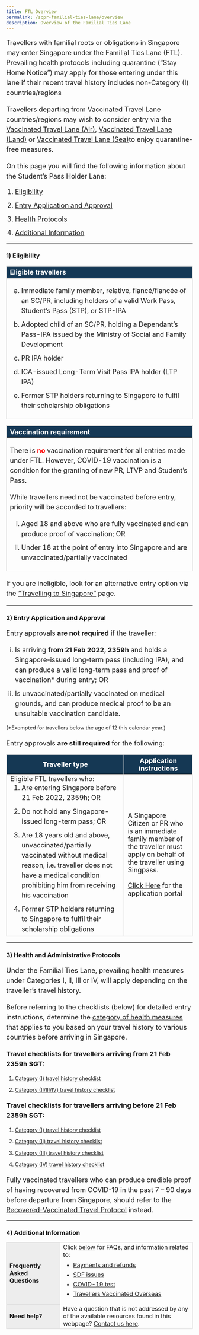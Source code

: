 ```yaml
---
title: FTL Overview
permalink: /scpr-familial-ties-lane/overview
description: Overview of the Familial Ties Lane
---
```

<p style="font-size:18px; margin-bottom:10px; line-height:1.5;">Travellers with familial roots or obligations in Singapore may enter Singapore under the Familial Ties Lane (FTL). Prevailing health protocols including quarantine (“Stay Home Notice”) may apply for those entering under this lane if their recent travel history includes non-Category (I) countries/regions</p>

<p style="font-size:18px; margin-bottom:10px; line-height:1.5;">Travellers departing from Vaccinated Travel Lane countries/regions may wish to consider entry via the <a href="/vtl/requirements-and-process" target="_blank">Vaccinated Travel Lane (Air)</a>, <a href="/vtl-land/overview" target="_blank">Vaccinated Travel Lane (Land)</a> or <a href="/vtl-sea/overview" target="_blank">Vaccinated Travel Lane (Sea)</a>to enjoy quarantine-free measures.</p>

<p style="font-size:18px; margin-bottom:10px; line-height:1.5;">On this page you will find the following information about the Student’s Pass Holder Lane:</p>

<ol style="margin-top:15px;">
	<li style="line-height:1.5; font-size:18px;"><a href="#Eligibility">Eligibility</a></li>
	<li style="line-height:1.5; margin-top:10px;  font-size:18px;"><a href="#entry">Entry Application and Approval</a></li>
	<li style="line-height:1.5;margin-top:10px; font-size:18px;"><a href="#protocols">Health Protocols</a></li>
	<li style="line-height:1.5;margin-top:10px;  font-size:18px;"><a href="#additional-info">Additional Information</a></li>
</ol>

---

<div id="Eligibility"></div>

### 1) Eligibility


<table>
<thead>
<tr>
<th style="font-size:18px; border-top:3px solid #D8D8D8; border-left:1px solid #D8D8D8; border-right:1px solid #D8D8D8; background-color:#153855; color:white;text-align:left;"><b>Eligible travellers</b></th>
</tr>
</thead>
<tbody>
	<tr>
		<td style="font-size:18px; border-bottom:1px solid #D8D8D8; border-left:1px solid #D8D8D8;border-right:1px solid #D8D8D8;">
	<p style="line-height:1.5; font-size:18px; "><ol style="margin-top:0px; margin-bottom:0px;">
	<li style="line-height:1.5;font-size:18px; list-style-type:lower-alpha;">Immediate family member, relative, fiancé/fiancée of an SC/PR, including holders of a valid Work Pass, Student’s Pass (STP), or STP-IPA</li>
	<li style="line-height:1.5;font-size:18px;margin-top:10px; list-style-type:lower-alpha;">Adopted child of an SC/PR, holding a Dependant’s Pass-IPA issued by the Ministry of Social and Family Development
	</li>
	<li style="line-height:1.5;font-size:18px;margin-top:10px; list-style-type:lower-alpha;">PR IPA holder	</li>
	<li style="line-height:1.5;font-size:18px;margin-top:10px; list-style-type:lower-alpha;">ICA-issued Long-Term Visit Pass IPA holder (LTP IPA)</li>
	<li style="line-height:1.5;font-size:18px;margin-top:10px; list-style-type:lower-alpha;">Former STP holders returning to Singapore to fulfil their scholarship obligations </li>
	</ol></p>
		</td>
	</tr>
	</tbody>
	</table>
<p></p>
<table>
<thead>
<tr>
<th style="font-size:18px; border-top:3px solid #D8D8D8; border-left:1px solid #D8D8D8; border-right:1px solid #D8D8D8; background-color:#153855; color:white;text-align:left;"><b>Vaccination requirement</b></th>
</tr>
</thead>
<tbody>
	<tr>
		<td style="font-size:18px; border-bottom:1px solid #D8D8D8; border-left:1px solid #D8D8D8;border-right:1px solid #D8D8D8;">
	<p style="line-height:1.5; margin-bottom:10px; font-size:18px; ">There is <b style="color:red;">no</b> vaccination requirement for all entries made under FTL. However, COVID-19 vaccination is a condition for the granting of new PR, LTVP and Student’s Pass.</p>
	<p style="line-height:1.5; font-size:18px; ">While travellers need not be vaccinated before entry, priority will be accorded to travellers:
	<ol style="margin-top:0px; margin-bottom:0px;">
		<li style="line-height:1.5;font-size:18px; list-style-type:lower-roman;">Aged 18 and above who are fully vaccinated and can produce proof of vaccination; OR</li>
		<li style="line-height:1.5;font-size:18px; margin-top:10px; list-style-type:lower-roman;">Under 18 at the point of entry into Singapore and are unvaccinated/partially vaccinated </li>
	</ol>
	</p>
		</td>
	</tr>
	</tbody>
	</table>

<p style="font-size:18px; margin-top:20px; line-height:1.5;">If you are ineligible, look for an alternative entry option via the <a href="/arriving/overview" target="_blank">“Travelling to Singapore”</a> page.</p>

---

<div id="entry"></div>

### 2) Entry Application and Approval

<p style="font-size:18px; line-height:1.5;">Entry approvals <b>are not required</b> if the traveller:<ol style="margin-top:0px; margin-bottom:0px;">
	<li style="line-height:1.5;font-size:18px; list-style-type:lower-roman;">Is arriving <b>from 21 Feb 2022, 2359h</b> and holds a Singapore-issued long-term pass (including IPA), and can produce a valid long-term pass and proof of vaccination* during entry; OR</li>
	<li style="line-height:1.5;font-size:18px;margin-top:10px;  list-style-type:lower-roman;">Is unvaccinated/partially vaccinated on medical grounds, and can produce medical proof to be an unsuitable vaccination candidate.</li>
	</ol>
	</p>
<p style="font-size:14px; margin-bottom:10px; line-height:1.5;">(*Exempted for travellers below the age of 12 this calendar year.)</p>

<p style="font-size:18px; margin-bottom:15px; line-height:1.5;">Entry approvals <b>are still required</b> for the following:</p>

<table>
  <thead>
    <tr>
     <th style="margin-top:0px; margin-bottom:0px; font-size:18px;border-left:2px solid #E0E0E0;border-right:2px solid #E0E0E0;border-top:2px solid #E0E0E0; background-color:#153854; color:white;"><b>Traveller type</b></th>
	    <th style="margin-top:0px; margin-bottom:0px; font-size:18px;border-right:2px solid #E0E0E0;border-top:2px solid #E0E0E0; background-color:#153854; color:white;"><b>Application instructions</b></th>
    </tr>
  </thead>
  <tbody>
    <tr>
      <td style="margin-top:0px; margin-bottom:0px; font-size:18px;border-bottom:2px solid #E0E0E0;border-left:2px solid #E0E0E0;border-right:2px solid #E0E0E0;">Eligible FTL travellers who:
	    <ol style="margin-top:0px; margin-bottom:0px;">
		    <li style="line-height:1.5;font-size:18px;">Are entering Singapore before 21 Feb 2022, 2359h; OR</li>
		      <li style="line-height:1.5;margin-top:10px;font-size:18px;">Do not hold any Singapore-issued long-term pass; OR</li>
		    <li style="line-height:1.5;margin-top:10px;font-size:18px;">Are 18 years old and above, unvaccinated/partially vaccinated without medical reason, i.e. traveller does not have a medical condition prohibiting him from receiving his vaccination</li>
				<li style="line-height:1.5;margin-top:10px;font-size:18px;">Former STP holders returning to Singapore to fulfil their scholarship obligations</li>
	      </ol>
	    </td>
      <td style="margin-top:0px; margin-bottom:0px; font-size:18px;border-right:2px solid #E0E0E0; border-bottom:2px solid #E0E0E0;border-left:2px solid #E0E0E0;">A Singapore Citizen or PR who is an immediate family member of the traveller must apply on behalf of the traveller using Singpass.<br><br><a href="https://go.gov.sg/scpr-ftl-application" target="_blank">Click Here</a> for the application portal
	    </td>
    </tr>
	</tbody>
	</table>


---


<div id="protocols"></div>

### 3) Health and Administrative Protocols

<p style="font-size:18px; margin-bottom:10px; line-height:1.5;">Under the Familial Ties Lane, prevailing health measures under Categories I, II, III or IV, will apply depending on the traveller’s travel history. </p>

<p style="font-size:18px; margin-bottom:10px; line-height:1.5;">Before referring to the checklists (below) for detailed entry instructions, determine the <a href="/shn-and-swab-summary" target="_blank">category of health measures</a> that applies to you based on your travel history to various countries before arriving in Singapore.</p>

<p style="font-size:18px; margin-bottom:10px; line-height:1.5;"><b>Travel checklists for travellers arriving from 21 Feb 2359h SGT:</b></p>

<ol style="margin-top:15px;">
	<li style="line-height:1.5;"><a href="/travel-checklist/category-1">Category (I) travel history checklist </a></li>
	<li style="line-height:1.5; margin-top:10px;"><a href="/travel-checklist/category-2-3-4">Category (II/III/IV) travel history checklist  </a></li>
</ol>

<p style="font-size:18px; margin-bottom:10px; line-height:1.5;"><b>Travel checklists for travellers arriving before 21 Feb 2359h SGT:</b></p>

<ol style="margin-top:15px;">
	<li style="line-height:1.5;"><a href="/travel-checklist/category-1">Category (I) travel history checklist </a></li>
	<li style="line-height:1.5; margin-top:10px;"><a href="/travel-checklist/category-2">Category (II) travel history checklist  </a></li>
	<li style="line-height:1.5; margin-top:10px;"><a href="/travel-checklist/category-3">Category (III) travel history checklist  </a></li>
	<li style="line-height:1.5; margin-top:10px;"><a href="/travel-checklist/category-4">Category (IV) travel history checklist  </a></li>
</ol>

<p style="font-size:18px; margin-bottom:10px; line-height:1.5;">Fully vaccinated travellers who can produce credible proof of having recovered from COVID-19 in the past 7 – 90 days before departure from Singapore, should refer to the <a href="/vaccinated-recovered" target="_blank">Recovered-Vaccinated Travel Protocol</a> instead.</p>

---

<div id="additional-info"></div>

### 4) Additional Information

<table>
<tbody>
<tr>
<td style="font-size:16px;border-left:1px solid #D8D8D8;border-bottom:1px solid #D8D8D8; border-right:1px solid #D8D8D8;  border-top:1px solid #D8D8D8; background-color:#EDEDED;"><b>Frequently Asked Questions</b></td>
<td style="font-size:16px;border-right:1px solid #D8D8D8; border-top:1px solid #D8D8D8;">Click <a href="/health/faq">below</a> for FAQs, and information related to:
<ul style="margin-top:0px; list-style-type: disc;">
<li style="font-size:16px; margin-top:10px; margin-bottom:0px; line-height:1.0;"><a href="/health/faq#payments">Payments and refunds</a></li>
<li style="font-size:16px; margin-top:10px; margin-bottom:0px; line-height:1.0;"><a href="/health/faq#shnsdf">SDF issues</a></li>
<li style="font-size:16px; margin-top:10px; margin-bottom:0px; line-height:1.0;"><a href="/health/faq#pcrtest">COVID-19 test</a></li>
	<li style="font-size:16px; margin-top:10px; margin-bottom:0px; line-height:1.0;"><a href="/health/vtsg">Travellers Vaccinated Overseas</a></li>
</ul>
 </td>
</tr>
<tr>
<td style="font-size:16px;border-left:1px solid #D8D8D8;border-bottom:1px solid #D8D8D8; border-right:1px solid #D8D8D8; background-color:#EDEDED;"><b>Need help?</b></td>
<td style="font-size:16px;border-right:1px solid #D8D8D8; border-bottom:1px solid #D8D8D8;">Have a question that is not addressed by any of the available resources found in this webpage? <a href="https://go.gov.sg/sto-enquiry">Contact us here</a>.
 </td>
</tr>
</tbody>
</table>